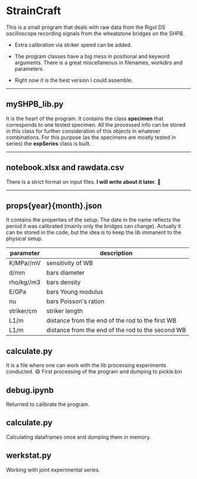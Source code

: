 # StrainCraft
This is a small program that deals with raw data from the Rigol DS oscilloscope recording signals from the wheatstone bridges on the SHPB.

* Extra calibration via striker speed can be added.

* The program classes have a big mess in positional and keyword arguments. There is a great miscellaneous in filenames, workdirs and parameters.
* Right now it is the best version I could assemble.

---

## mySHPB_lib.py
It is the heart of the program. It contains the class **specimen** that corresponds to one tested specimen.
All the processed info can be stored in this class for further consideration of this objects in whatever combinations.
For this purpose (as the specimens are mostly tested in series) the **expSeries** class is built.

---

## notebook.xlsx and rawdata.csv

There is a strict format on input files. __I will write about it later.__ :crossed_fingers:

---

## props{year}{month}.json
It contains the properties of the setup. The date in the name reflects the period it was calibrated (mainly only the bridges can change).
Actually it can be stored in the code, but the idea is to keep the lib immanent to the physical setup.

| parameter | description                                       |
|---        |---                                                |
| K/MPa//mV | sensitivity of WB                                 |
|d/mm       |bars diameter                                      |
|rho/kg//m3 |bars density                                       |
|E/GPa      | bars Young modulus                                |
|nu         | bars Poisson's ration                             |
|striker/cm | striker length                                    |
|L1/m       | distance from the end of the rod to the first WB  |
|L1/m       | distance from the end of the rod to the second WB |

## calculate.py
It is a file where one can work with the lib processing experiments conducted. :smile:
First processing of the program and dumping to pickle.bin

## debug.ipynb
Returned to calibrate the program.

## calculate.py
Calculating dataframes once and dumping them in memory.

## werkstat.py
Working with joint experimental series.
